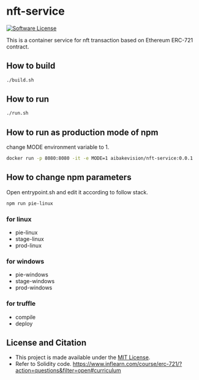 # nft-service  

[![Software License](https://img.shields.io/badge/license-MIT-brightgreen.svg?style=flat-square)](LICENSE)

This is a container service for nft transaction based on Ethereum ERC-721 contract.

## How to build

```bash
./build.sh
```

## How to run

```bash
./run.sh
```

## How to run as production mode of npm  
change MODE environment variable to 1.  

```bash
docker run -p 8080:8080 -it -e MODE=1 aibakevision/nft-service:0.0.1
```

## How to change npm parameters

Open entrypoint.sh and edit it according to follow stack.  
  
```bash
npm run pie-linux
```

### for linux  
- pie-linux  
- stage-linux  
- prod-linux  

### for windows  
- pie-windows  
- stage-windows  
- prod-windows  

### for truffle 
- compile
- deploy

## License and Citation

- This project is made available under the [MIT License](LICENSE).
- Refer to Solidity code. https://www.inflearn.com/course/erc-721/?action=questions&filter=open#curriculum
